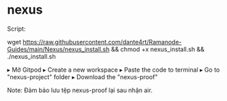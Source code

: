 # nexus
Script:

wget https://raw.githubusercontent.com/dante4rt/Ramanode-Guides/main/Nexus/nexus_install.sh && chmod +x nexus_install.sh && ./nexus_install.sh

▸ Mở Gitpod
▸ Create a new workspace
▸ Paste the code to terminal
▸ Go to "nexus-project" folder
▸ Download the "nexus-proof"


Note:
Đảm bảo lưu tệp nexus-proof lại sau nhận air.
